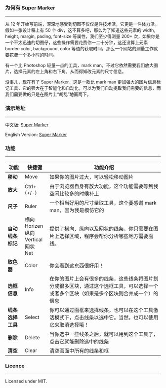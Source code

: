 ### 为何有 Super Marker
---

从 12 年开始写前端，深深地感受到切图不仅仅是件技术活，它更是一件体力活。假如一张设计稿上有 50 个 div，这不算多吧，那么为了知道这些元素的 width, height, margin, pading, font-size 等属性，我们至少得测量 200+ 次，如果你是一个不太迅速的切图仔，这些操作需要花费你一二十分钟，这还没算上元素 border-color, background, color 等值的获取时间。那么一个网站的测量工作就要花费一个多小时的时间。

有一个比 Photoshop 轻量一点的工具，mark man，不过它依然需要我们放大图片，选择元素的左上角和右下角，从而得知改元素的尺寸信息。

没事儿，现在有了 Super Marker，这是一款比 mark man 更加强大的图片信息标记工具，它的强大在于智能化和自动化，可以为我们自动提取我们需要的信息，而我们需要做的只是在图片上“胡乱”地画两下。


### 演示地址
---

中文版: [Super Marker](http://barretlee.github.io/SuperMarker/index_cn.html)

English Version: [Super Marker](http://barretlee.github.io/SuperMarker/)


### 功能
---

|功能           |快捷键   |功能介绍                        |
|--------------|-----|-------------------------------------------------|
|**移动**     |Move|如果你的图片过大，可以轻松移动图片|
|**放大**     |Ctrl+(+/-)|由于浏览器自身有放大功能，这个功能需要等到我空闲比较多的时候补上|
|**尺子**     |Ruler|一个相当好用的尺寸量取工具，这个要感谢 mark man，因为我是模仿它的|
|**自动线条标记**|横向<br />Horizen<br />纵向<br />Vertical<br />网状<br />Net|提供了横向、纵向以及网状的线条，你只需要在图片上选择区域，程序会帮你分析哪些地方需要画线。
|**取色器**   |Color|你会看到这东西很好用！|
|**选框信息** |Info|在你的图片上会有很多的线条，这些线条将图片划分成很多区块，通过这个选框工具，可以选择一个或者多个区块（如果是多个区块则合并成一个）的信息|
|**线条选择工具**|Select|你可以通过画框来选择线条，也可以在这个工具激活模式下，点击线条以选中它。当然，也可以使用它来取消选择哦！|
|**删除**     |Delete|当你选中一些线条之后，就可以用到这个工具了，点击它就能删除选中的线条|
|**清空**     |Clear|清空画面中所有的线条和框|


### Licence
--- 

Licensed under MIT.


